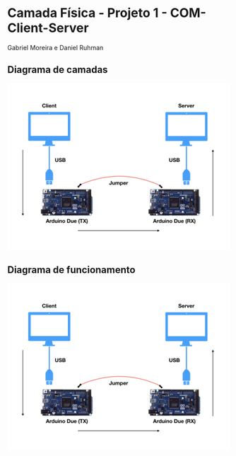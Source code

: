 # Camada Física - Projeto 1 - COM-Client-Server
Gabriel Moreira e Daniel Ruhman


## Diagrama de camadas

 ![Diagrama de camadas](Proj-1-Comunicacao/images/final.002.jpeg)


## Diagrama de funcionamento

 ![Diagrama de funcionamento](Proj-1-Comunicacao/images/final.002.jpeg)
